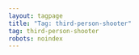 ```yaml
---
layout: tagpage
title: "Tag: third-person-shooter"
tag: third-person-shooter
robots: noindex
---
```

